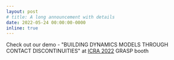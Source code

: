 ```yaml
---
layout: post
# title: A long announcement with details
date: 2022-05-24 00:00:00-0000
inline: true
---
```


Check out our demo - "BUILDING DYNAMICS MODELS THROUGH CONTACT DISCONTINUITIES" at [ICRA 2022](https://www.icra2022.org/) GRASP booth